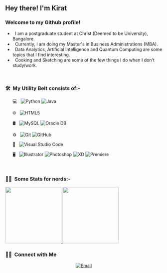 <h2> Hey there! I'm Kirat</h2>

<h3>Welcome to my Github profile!</h3>

- &nbsp; I am a postgraduate student at Christ (Deemed to be University), Bangalore.
- &nbsp; Currently, I am doing my Master's in Business Administrations (MBA).
- &nbsp; Data Analytics, Artificial Intelligence and Quantum Computing are some topics that I find interesting.
- &nbsp; Cooking and Sketching are some of the few things I do when I don't study/work.

<br/>

<h3> 🛠 &nbsp;My Utility Belt consists of:-</h3>

&nbsp; &nbsp; &nbsp; 💻 &nbsp;
  ![Python](https://img.shields.io/badge/-Python-333333?style=flat&logo=python)
  ![Java](https://img.shields.io/badge/-Java-333333?style=flat&logo=Java&logoColor=007396)
  
&nbsp; &nbsp; &nbsp; 🌐 &nbsp;
  ![HTML5](https://img.shields.io/badge/-HTML5-333333?style=flat&logo=HTML5)
  
&nbsp; &nbsp; &nbsp; 🛢 &nbsp;
  ![MySQL](https://img.shields.io/badge/-MySQL-333333?style=flat&logo=mysql)
  ![Oracle DB](https://img.shields.io/badge/-OracleDB-333333?style=flat&logo=oracle)

&nbsp; &nbsp; &nbsp; ⚙️ &nbsp;
  ![Git](https://img.shields.io/badge/-Git-333333?style=flat&logo=git)
  ![GitHub](https://img.shields.io/badge/-GitHub-333333?style=flat&logo=github)

&nbsp; &nbsp; &nbsp; 🔧 &nbsp;
  ![Visual Studio Code](https://img.shields.io/badge/-Visual%20Studio%20Code-333333?style=flat&logo=visual-studio-code&logoColor=007ACC)

&nbsp; &nbsp; &nbsp; 🖥 &nbsp;
  ![Illustrator](https://img.shields.io/badge/-Illustrator-333333?style=flat&logo=adobe-illustrator)
  ![Photoshop](https://img.shields.io/badge/-Photoshop-333333?style=flat&logo=adobe-photoshop)
  ![XD](https://img.shields.io/badge/-XD-333333?style=flat&logo=adobe-xd)
  ![Premiere](https://img.shields.io/badge/-Premiere-333333?style=flat&logo=adobe-premiere-pro)

<br/>

<h3> 💁‍♂️  &nbsp;Some Stats for nerds:-</h3>

<a href="https://github.com/bernardbdas">
  <img height="180em" src="https://github-readme-stats.vercel.app/api?username=kiratsyal&theme=buefy&show_icons=true" />
  <img height="180em" src="https://github-readme-stats.vercel.app/api/top-langs/?username=kiratsyal&theme=buefy&layout=compact" />
</a>

<br/>

<h3> 🤝🏻 &nbsp;Connect with Me </h3>

<p align="center">
  <!--
<a href="https://www.twitter.com/bernardbdas"><img alt="Twitter" src="https://img.shields.io/badge/Twitter-BernardBDas-blue?style=flat-square&logo=twitter"></a>
<a href="https://www.linkedin.com/in/bernardbdas/"><img alt="LinkedIn" src="https://img.shields.io/badge/LinkedIn-Bernard%20Birendra%20Das-blue?style=flat-square&logo=linkedin"></a>
<a href="https://www.instagram.com/bernardbdas"><img alt="Instagram" src="https://img.shields.io/badge/Instagram-bernardbdas-blue?style=flat-square&logo=instagram"></a>
-->
<a href="mailto:prabhkirat.kaur@mba.christuniversity.in"><img alt="Email" src="https://img.shields.io/badge/Email-prabhkirat.kaur@mba.christuniversity.in-blue?style=flat-square&logo=gmail"></a>
<!--<a href="https://www.kiratsyal.com/"><img alt="Website" src="https://img.shields.io/badge/Website-www.kiratsyal.com-blue?style=flat-square&logo=google-chrome"></a>-->
</p>
